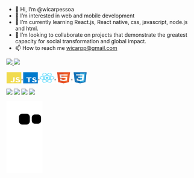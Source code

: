 - 👋 Hi, I’m @wicarpessoa
- 👀 I’m interested in web and mobile development
- 🌱 I’m currently learning React.js, React native, css, javascript, node.js and html.
- 💞️ I’m looking to collaborate on projects that demonstrate the greatest capacity for social transformation and global impact.
- 📫 How to reach me wicarpp@gmail.com

<div align="space-between">
  <a href="https://github.com/wicarpessoa">
  <img height="180em" src="https://github-readme-stats.vercel.app/api?username=wicarpessoa&show_icons=true&theme=dracula&include_all_commits=true&count_private=true"/>
  <img height="180em" src="https://github-readme-stats.vercel.app/api/top-langs/?username=wicarpessoa&layout=compact&langs_count=7&theme=dracula"/>
</div>
  <div style="display: inline_block"><br>
  <img align="center" alt="Wicar-Js" height="30" width="40" src="https://raw.githubusercontent.com/devicons/devicon/master/icons/javascript/javascript-plain.svg">
  <img align="center" alt="Wicar-Ts" height="30" width="40" src="https://raw.githubusercontent.com/devicons/devicon/master/icons/typescript/typescript-plain.svg">
  <img align="center" alt="Wicar-React" height="30" width="40" src="https://raw.githubusercontent.com/devicons/devicon/master/icons/react/react-original.svg">
  <img align="center" alt="Wicar-HTML" height="30" width="40" src="https://raw.githubusercontent.com/devicons/devicon/master/icons/html5/html5-original.svg">
  <img align="center" alt="Wicar-CSS" height="30" width="40" src="https://raw.githubusercontent.com/devicons/devicon/master/icons/css3/css3-original.svg">
</div>

<div margin-top="12px"> 

  <a href="https://instagram.com/wicarpessoa" target="_blank"><img src="https://img.shields.io/badge/-Instagram-%23E4405F?style=for-the-badge&logo=instagram&logoColor=white" target="_blank"></a>
 <a href="https://discord.gg/wagxzStdcR" target="_blank"><img src="https://img.shields.io/badge/Discord-7289DA?style=for-the-badge&logo=discord&logoColor=white" target="_blank"></a> 
  <a href = "wicarpp@gmail.com"><img src="https://img.shields.io/badge/-Gmail-%23333?style=for-the-badge&logo=gmail&logoColor=white" target="_blank"></a>
  <a href="https://www.linkedin.com/in/wicar-pessoa-5b359b233" target="_blank"><img src="https://img.shields.io/badge/-LinkedIn-%230077B5?style=for-the-badge&logo=linkedin&logoColor=white" target="_blank"></a> 
 
  ![Snake animation](https://github.com/wicarpessoa/wicarpessoa/blob/output/github-contribution-grid-snake.svg)
 
</div>
  
<!---
wicarpessoa/wicarpessoa is a ✨ special ✨ repository because its `README.md` (this file) appears on your GitHub profile.
You can click the Preview link to take a look at your changes.
--->

